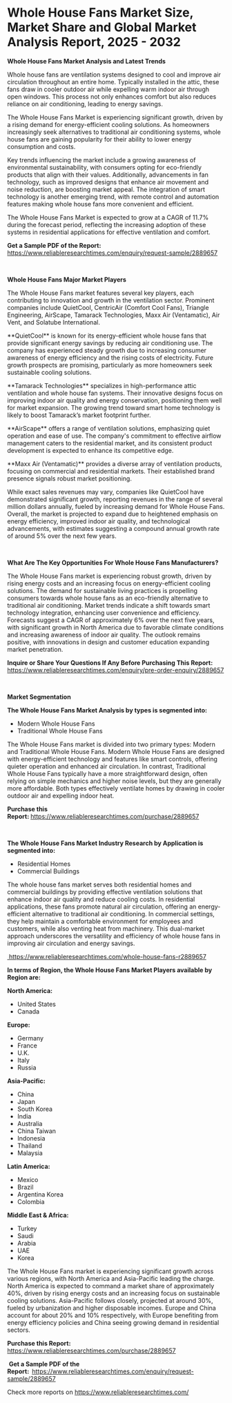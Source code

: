 <p><h1>Whole House Fans Market Size, Market Share and Global Market Analysis Report, 2025 - 2032</h1></p><p><strong>Whole House Fans Market Analysis and Latest Trends</strong></p>
<p><p>Whole house fans are ventilation systems designed to cool and improve air circulation throughout an entire home. Typically installed in the attic, these fans draw in cooler outdoor air while expelling warm indoor air through open windows. This process not only enhances comfort but also reduces reliance on air conditioning, leading to energy savings.</p><p>The Whole House Fans Market is experiencing significant growth, driven by a rising demand for energy-efficient cooling solutions. As homeowners increasingly seek alternatives to traditional air conditioning systems, whole house fans are gaining popularity for their ability to lower energy consumption and costs. </p><p>Key trends influencing the market include a growing awareness of environmental sustainability, with consumers opting for eco-friendly products that align with their values. Additionally, advancements in fan technology, such as improved designs that enhance air movement and noise reduction, are boosting market appeal. The integration of smart technology is another emerging trend, with remote control and automation features making whole house fans more convenient and efficient.</p><p>The Whole House Fans Market is expected to grow at a CAGR of 11.7% during the forecast period, reflecting the increasing adoption of these systems in residential applications for effective ventilation and comfort.</p></p>
<p><strong>Get a Sample PDF of the Report:&nbsp;</strong> <a href="https://www.reliableresearchtimes.com/enquiry/request-sample/2889657?utm_campaign=2958&utm_medium=2&utm_source=Github&utm_content=ia&utm_term=14032025&utm_id=whole-house-fans">https://www.reliableresearchtimes.com/enquiry/request-sample/2889657</a></p>
<p>&nbsp;</p>
<p><strong>Whole House Fans Major Market Players</strong></p>
<p><p>The Whole House Fans market features several key players, each contributing to innovation and growth in the ventilation sector. Prominent companies include QuietCool, CentricAir (Comfort Cool Fans), Triangle Engineering, AirScape, Tamarack Technologies, Maxx Air (Ventamatic), Air Vent, and Solatube International.</p><p>**QuietCool** is known for its energy-efficient whole house fans that provide significant energy savings by reducing air conditioning use. The company has experienced steady growth due to increasing consumer awareness of energy efficiency and the rising costs of electricity. Future growth prospects are promising, particularly as more homeowners seek sustainable cooling solutions.</p><p>**Tamarack Technologies** specializes in high-performance attic ventilation and whole house fan systems. Their innovative designs focus on improving indoor air quality and energy conservation, positioning them well for market expansion. The growing trend toward smart home technology is likely to boost Tamarack’s market footprint further.</p><p>**AirScape** offers a range of ventilation solutions, emphasizing quiet operation and ease of use. The company's commitment to effective airflow management caters to the residential market, and its consistent product development is expected to enhance its competitive edge.</p><p>**Maxx Air (Ventamatic)** provides a diverse array of ventilation products, focusing on commercial and residential markets. Their established brand presence signals robust market positioning. </p><p>While exact sales revenues may vary, companies like QuietCool have demonstrated significant growth, reporting revenues in the range of several million dollars annually, fueled by increasing demand for Whole House Fans. Overall, the market is projected to expand due to heightened emphasis on energy efficiency, improved indoor air quality, and technological advancements, with estimates suggesting a compound annual growth rate of around 5% over the next few years.</p></p>
<p>&nbsp;</p>
<p><strong>What Are The Key Opportunities For Whole House Fans Manufacturers?</strong></p>
<p><p>The Whole House Fans market is experiencing robust growth, driven by rising energy costs and an increasing focus on energy-efficient cooling solutions. The demand for sustainable living practices is propelling consumers towards whole house fans as an eco-friendly alternative to traditional air conditioning. Market trends indicate a shift towards smart technology integration, enhancing user convenience and efficiency. Forecasts suggest a CAGR of approximately 6% over the next five years, with significant growth in North America due to favorable climate conditions and increasing awareness of indoor air quality. The outlook remains positive, with innovations in design and customer education expanding market penetration.</p></p>
<p><strong>Inquire or Share Your Questions If Any Before Purchasing This Report:</strong> <a href="https://www.reliableresearchtimes.com/enquiry/pre-order-enquiry/2889657?utm_campaign=2958&utm_medium=2&utm_source=Github&utm_content=ia&utm_term=14032025&utm_id=whole-house-fans">https://www.reliableresearchtimes.com/enquiry/pre-order-enquiry/2889657</a></p>
<p>&nbsp;</p>
<p><strong>Market Segmentation</strong></p>
<p><strong>The Whole House Fans Market Analysis by types is segmented into:</strong></p>
<p><ul><li>Modern Whole House Fans</li><li>Traditional Whole House Fans</li></ul></p>
<p><p>The Whole House Fans market is divided into two primary types: Modern and Traditional Whole House Fans. Modern Whole House Fans are designed with energy-efficient technology and features like smart controls, offering quieter operation and enhanced air circulation. In contrast, Traditional Whole House Fans typically have a more straightforward design, often relying on simple mechanics and higher noise levels, but they are generally more affordable. Both types effectively ventilate homes by drawing in cooler outdoor air and expelling indoor heat.</p></p>
<p><strong>Purchase this Report:&nbsp;</strong><a href="https://www.reliableresearchtimes.com/purchase/2889657?utm_campaign=2958&utm_medium=2&utm_source=Github&utm_content=ia&utm_term=14032025&utm_id=whole-house-fans">https://www.reliableresearchtimes.com/purchase/2889657</a></p>
<p>&nbsp;</p>
<p><strong>The Whole House Fans Market Industry Research by Application is segmented into:</strong></p>
<p><ul><li>Residential Homes</li><li>Commercial Buildings</li></ul></p>
<p><p>The whole house fans market serves both residential homes and commercial buildings by providing effective ventilation solutions that enhance indoor air quality and reduce cooling costs. In residential applications, these fans promote natural air circulation, offering an energy-efficient alternative to traditional air conditioning. In commercial settings, they help maintain a comfortable environment for employees and customers, while also venting heat from machinery. This dual-market approach underscores the versatility and efficiency of whole house fans in improving air circulation and energy savings.</p></p>
<p><a href="https://www.reliableresearchtimes.com/whole-house-fans-r2889657?utm_campaign=2958&utm_medium=2&utm_source=Github&utm_content=ia&utm_term=14032025&utm_id=whole-house-fans">&nbsp;https://www.reliableresearchtimes.com/whole-house-fans-r2889657</a></p>
<p><strong>In terms of Region, the Whole House Fans Market Players available by Region are:</strong></p>
<p>
    <p> <strong> North America: </strong>
        <ul>
            <li>United States</li>
            <li>Canada</li>
        </ul>
        </p> 
    <p> <strong> Europe: </strong>
        <ul>
            <li>Germany</li>
            <li>France</li>
            <li>U.K.</li>
            <li>Italy</li>
            <li>Russia</li>
        </ul>
        </p> 
    <p> <strong> Asia-Pacific: </strong>
        <ul>
            <li>China</li>
            <li>Japan</li>
            <li>South Korea</li>
            <li>India</li>
            <li>Australia</li>
            <li>China Taiwan</li>
            <li>Indonesia</li>
            <li>Thailand</li>
            <li>Malaysia</li>
        </ul>
        </p> 
    <p> <strong> Latin America: </strong>
        <ul>
            <li>Mexico</li>
            <li>Brazil</li>
            <li>Argentina Korea</li>
            <li>Colombia</li>
        </ul>
        </p> 
    <p> <strong> Middle East & Africa: </strong>
        <ul>
            <li>Turkey</li>
            <li>Saudi</li>
            <li>Arabia</li>
            <li>UAE</li>
            <li>Korea</li>
        </ul>
    </p>
    </p>
<p><p>The Whole House Fans market is experiencing significant growth across various regions, with North America and Asia-Pacific leading the charge. North America is expected to command a market share of approximately 40%, driven by rising energy costs and an increasing focus on sustainable cooling solutions. Asia-Pacific follows closely, projected at around 30%, fueled by urbanization and higher disposable incomes. Europe and China account for about 20% and 10% respectively, with Europe benefiting from energy efficiency policies and China seeing growing demand in residential sectors.</p></p>
<p><strong>Purchase this Report: </strong><a href="https://www.reliableresearchtimes.com/purchase/2889657?utm_campaign=2958&utm_medium=2&utm_source=Github&utm_content=ia&utm_term=14032025&utm_id=whole-house-fans">https://www.reliableresearchtimes.com/purchase/2889657</a></p>
<p>&nbsp;<strong>Get a Sample PDF of the Report:&nbsp;&nbsp;</strong><a href="https://www.reliableresearchtimes.com/enquiry/request-sample/2889657?utm_campaign=2958&utm_medium=2&utm_source=Github&utm_content=ia&utm_term=14032025&utm_id=whole-house-fans">https://www.reliableresearchtimes.com/enquiry/request-sample/2889657</a></p>
<p><strong></strong></p>
<p>Check more reports on <a href="https://www.reliableresearchtimes.com/?utm_campaign=2958&utm_medium=2&utm_source=Github&utm_content=ia&utm_term=14032025&utm_id=whole-house-fans">https://www.reliableresearchtimes.com/</a></p>
